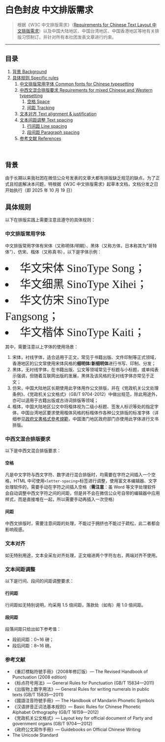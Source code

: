 # 白色封皮 中文排版需求
> 根据《W3C 中文排版需求》（[Requirements for Chinese Text Layout 中文排版需求](https://www.w3.org/TR/clerq/)）以及中国大陆地区、中国台湾地区、中国香港地区等地有关排版习惯制订，并针对所有本社团发表文章进行约束。
---
## 目录
1. [背景 Background](#背景)
2. [具体规则 Specific rules](#具体规则)
    1. [中文排版常用字体 Common fonts for Chinese typesetting](#中文排版常用字体)
    2. [中西文混合排版要求 Requirements for mixed Chinese and Western typesetting](#中西文混合排版要求)
        1. [空格 Space](#空格)
        2. [间距 Tracking](#间距)
    3. [文本对齐 Text alignment & justification](#文本对齐)
    4. [文本间距调整 Text spacing](#文本间距调整)
        1. [行间距 Line spacing](#行间距)
        2. [段间距 Paragraph spacing](#段间距)
    5. [参考文献 References](#参考文献)

<br>

## 背景
由于长期以来我社团在微信公众号发表的文章大都有排版缺乏规范的缺点，为了正式且彻底解决本问题，特根据《W3C 中文排版需求》起草本文档，文档分发之日开始执行（即 2025 年 10 月 19 日）
## 具体规则
以下在排版实践上需要注意且遵守的具体规则：
### 中文排版常用字体
中文排版常用字体有宋体（又称明体/明朝）、黑体（又称方体，日本称其为“哥特体”）、仿宋、楷体（又称真书），以下是字体示例：
<li style="font-family: STSong; font-size: 36px;">华文宋体 SinoType Song；</li>
<li style="font-family: STXihei; font-size: 36px;">华文细黑 SinoType Xihei；</li>
<li style="font-family: STFangsong; font-size: 36px;">华文仿宋 SinoType Fangsong；</li>
<li style="font-family: STKaiti; font-size: 36px;">华文楷体 SinoType Kaiti；</li>

其中，需要注意以上字体的使用场景：
1. 宋体，衬线字体，适合适用于正文，常见于书籍出版、文件印制等正式领域，香港地区的公文常使用宋体风格的**细明体**/**新细明体**进行书写、印制、分发；
2. 黑体，无衬线字体，在书籍出版、公文等领域常见于标题与小标题，或单纯表示强调，但随着互联网出版的发展，黑体及该风格的无衬线字体亦常见于正文；
3. 仿宋，中国大陆地区长期使用此字体用作公文排版，并在《党政机关公文处理条例》、《党政机关公文格式》（GB/T 9704-2012）中做出规范，除此用途外，亦可以适用于古籍出版或古诗词排版等领域；
4. 楷体，中国大陆地区公文中将楷体视为二级小标题、签发人标识等处的指定字体，中国台湾地区要求使用楷体风格的标楷体作各种公文排版的标准字体（详细参见[政府文書格式參考規範](https://www.rootlaw.com.tw/LawArticle.aspx?LawID=A040180001003400-1050401)，中国澳门地区政府部门亦使用此字体进行文书排版。
### 中西文混合排版要求
以下是中西文混合排版要求：
#### 空格
凡是中文字符与西文字符、数字进行混合排版时，均需要在字符之间插入一个空格，HTML 中可使用`<letter-spacing>`标签进行调整，使用富文本编辑器、文字处理软件的，需要手动在字符之间插入空格（**需注意**：虽 Word 等文字处理软件会自动调整中西文字符之间的间距，但是并不会在微信公众号自带的编辑器中应用样式，而是直接堆在一起，所以需要手动再插入一次空格）
#### 间距
中西文排版时，需要注意间距的处理，不能过于拥挤也不能过于疏松，此二者都会影响观感。
### 文本对齐
如无特别用途，文本全采左对齐处理，正文缩进两个字符左右，两端对齐不使用。
### 文本间距调整
以下是行间、段间的间距调整要求：
#### 行间距
行间距如无特别说明，均采用 1.5 倍间距，落款处（如有）用 1.0 倍间距。
#### 段间距
段落间距只给出如下参考值：
- 段前间距：0~16 磅；
- 段后间距：8~16 磅。
### 参考文献
- 《重訂標點符號手冊》（2008年修訂版）— The Revised Handbook of Punctuation (2008 edition)
- 《标点符号用法》— General Rules for Punctuation (GB/T 15834—2011)
- 《出版物上数字用法》— General Rules for writing numerals in public texts (GB/T 15835—2011)
- 《國語注音符號手冊》— The Handbook of Mandarin Phonetic Symbols
- 《汉语拼音正词法基本规则》— Basic Rules for Chinese Phonetic Alphabet Orthography (GB/T 16159—2012)
- 《党政机关公文格式》— Layout key for official document of Party and government organs (GB/T 9704—2012)
- 《政府公文寫作手冊》— Guidebooks on Official Chinese Writing
- The Unicode Standard